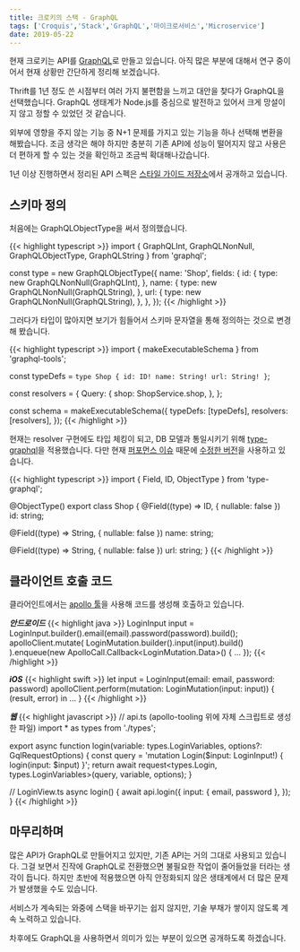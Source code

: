 ```yaml
---
title: 크로키의 스택 - GraphQL
tags: ['Croquis','Stack','GraphQL','마이크로서비스','Microservice']
date: 2019-05-22
---
```


현재 크로키는 API를 [GraphQL](https://graphql.org/)로 만들고 있습니다.
아직 많은 부분에 대해서 연구 중이어서 현재 상황만 간단하게 정리해 보겠습니다.

Thrift를 1년 정도 쓴 시점부터 여러 가지 불편함을 느끼고 대안을 찾다가 GraphQL을 선택했습니다.
GraphQL 생태계가 Node.js를 중심으로 발전하고 있어서 크게 망설이지 않고 정할 수 있었던 것 같습니다.

외부에 영향을 주지 않는 기능 중 N+1 문제를 가지고 있는 기능을 하나 선택해 변환을 해봤습니다.
조금 생각은 해야 하지만 충분히 기존 API에 성능이 떨어지지 않고 사용은 더 편하게 할 수 있는 것을 확인하고 조금씩 확대해나갔습니다.

1년 이상 진행하면서 정리된 API 스펙은 [스타일 가이드 저장소](https://github.com/croquiscom/style-guide/blob/master/API/GraphQL.md)에서 공개하고 있습니다.

## 스키마 정의

처음에는 GraphQLObjectType을 써서 정의했습니다.

{{< highlight typescript >}}
import { GraphQLInt, GraphQLNonNull, GraphQLObjectType, GraphQLString } from 'graphql';

const type = new GraphQLObjectType({
  name: 'Shop',
  fields: {
    id: {
      type: new GraphQLNonNull(GraphQLInt),
    },
    name: {
      type: new GraphQLNonNull(GraphQLString),
    },
    url: {
      type: new GraphQLNonNull(GraphQLString),
    },
  },
});
{{< /highlight >}}

그러다가 타입이 많아지면 보기가 힘들어서 스키마 문자열을 통해 정의하는 것으로 변경해 봤습니다.

{{< highlight typescript >}}
import { makeExecutableSchema } from 'graphql-tools';

const typeDefs = `
type Shop {
  id: ID!
  name: String!
  url: String!
}
`;

const resolvers = {
  Query: {
    shop: ShopService.shop,
  },
};

const schema = makeExecutableSchema({
  typeDefs: [typeDefs],
  resolvers: [resolvers],
});
{{< /highlight >}}

현재는 resolver 구현에도 타입 체킹이 되고, DB 모델과 통일시키기 위해 [type-graphql](https://typegraphql.ml/)을 적용했습니다.
다만 현재 [퍼포먼스 이슈](https://github.com/19majkel94/type-graphql/issues/254) 때문에
[수정한 버전](https://github.com/croquiscom/type-graphql/tree/croquis-190305)을 사용하고 있습니다.

{{< highlight typescript >}}
import { Field, ID, ObjectType } from 'type-graphql';

@ObjectType()
export class Shop {
  @Field((type) => ID, { nullable: false })
  id: string;

  @Field((type) => String, { nullable: false })
  name: string;

  @Field((type) => String, { nullable: false })
  url: string;
}
{{< /highlight >}}

## 클라이언트 호출 코드

클라어인트에서는 [apollo 툴](https://www.apollographql.com/)을 사용해 코드를 생성해 호출하고 있습니다.

**_안드로이드_**
{{< highlight java >}}
LoginInput input = LoginInput.builder().email(email).password(password).build();
apolloClient.mutate(
    LoginMutation.builder().input(input).build()
).enqueue(new ApolloCall.Callback<LoginMutation.Data>() {
    ...
});
{{< /highlight >}}

**_iOS_**
{{< highlight swift >}}
let input = LoginInput(email: email, password: password)
apolloClient.perform(mutation: LoginMutation(input: input)) { (result, error) in
    ...
}
{{< /highlight >}}

**_웹_**
{{< highlight javascript >}}
// api.ts (apollo-tooling 위에 자체 스크립트로 생성한 파일)
import * as types from './types';

export async function login(variable: types.LoginVariables, options?: GqlRequestOptions) {
  const query = 'mutation Login($input: LoginInput!) { login(input: $input) }';
  return await request<types.Login, types.LoginVariables>(query, variable, options);
}

// LoginView.ts
async login() {
  await api.login({
    input: { email, password },
  });
}
{{< /highlight >}}

## 마무리하며

많은 API가 GraphQL로 만들어지고 있지만, 기존 API는 거의 그대로 사용되고 있습니다.
그걸 보면서 진작에 GraphQL로 전환했으면 불필요한 작업이 줄어들었을 터라는 생각이 듭니다.
하지만 초반에 적용했으면 아직 안정화되지 않은 생태계에서 더 많은 문제가 발생했을 수도 있습니다.

서비스가 계속되는 와중에 스택을 바꾸기는 쉽지 않지만, 기술 부채가 쌓이지 않도록 계속 노력하고 있습니다.

차후에도 GraphQL을 사용하면서 의미가 있는 부분이 있으면 공개하도록 하겠습니다.
